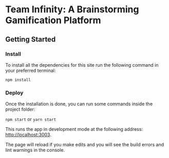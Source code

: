 # Team Infinity: A Brainstorming Gamification Platform

## Getting Started

### Install

To install all the dependencies for this site run the following command in your preferred terminal:

```shell
npm install
```

### Deploy

Once the installation is done, you can run some commands inside the project folder:

`npm start` or `yarn start`

This runs the app in development mode at the following address: [http://localhost:3003](http://localhost:3003).

The page will reload if you make edits and you will see the build errors and lint warnings in the console.
